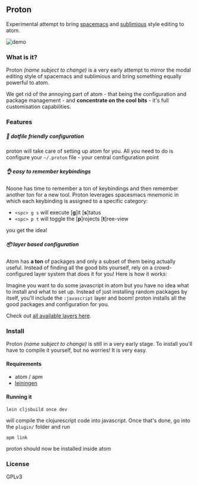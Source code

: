 ## Proton

Experimental attempt to bring [spacemacs][1] and [sublimious][2] style editing to atom.

![demo][3]

### What is it? 

Proton *(name subject to change)* is a very early attempt to mirror the modal editing style of spacemacs and sublimious and bring something equally powerful to atom. 

We get rid of the annoying part of atom - that being the configuration and package management - and __concentrate on the cool bits__ - it's full customisation capabilities. 

### Features
##### :handbag: dotfile friendly configuration
proton will take care of setting up atom for you. All you need to do is configure your `~/.proton` file - your central configuration point

##### :ok_hand: easy to remember keybindings

Noone has time to remember a ton of keybindings and then remember another ton for a new tool. Proton leverages spacesmacs mnemonic in which each keybinding is assigned to a specific category:

- `<spc> g s` will execute [__g__]it [__s__]tatus
- `<spc> p t` will toggle the [__p__]rojects [__t__]ree-view

you get the idea!

##### :package: layer based configuration
Atom has __a ton__ of packages and only a subset of them being actually useful. Instead of finding all the good bits yourself, rely on a crowd-configured layer system that does it for you! Here is how it works:

Imagine you want to do some javascript in atom but you have no idea what to install and what to set up. Instead of just installing random packages by itself, you'll include the `:javascript` layer and boom! proton installs all the good packages and configuration for you. 

Check out [all available layers here][4].

### Install

Proton *(name subject to change)* is still in a very early stage. To install you'll have to compile it yourself, but no worries! It is very easy. 

#### Requirements
- atom / apm
- [leiningen](http://leiningen.org/)

#### Running it

```
lein cljsbuild once dev
```
will compile the clojurescript code into javascript. Once that's done, go into the `plugin/` folder and run

```
apm link
```

proton should now be installed inside atom

### License

GPLv3

[1]: https://github.com/syl20bnr/spacemacs/
[2]: https://github.com/dvcrn/sublimious
[3]: https://files.gitter.im/syl20bnr/spacemacs/YHKG/bar.gif
[4]: https://github.com/dvcrn/proton/tree/master/src/proton/layers

